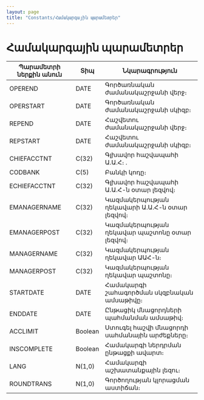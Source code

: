 ```yaml
---
layout: page
title: "Constants/Համակարգային պարամետրեր"
---
```


# Համակարգային պարամետրեր


| Պարամետրի ներքին անուն | Տիպ | Նկարագրություն |
|--|--|--|
| OPEREND| DATE | Գործառնական ժամանակաշրջանի վերջ։ |
| OPERSTART| DATE | Գործառնական ժամանակաշրջանի սկիզբ։ |
| REPEND| DATE | Հաշվետու ժամանակաշրջանի վերջ։ |
| REPSTART| DATE | Հաշվետու ժամանակաշրջանի սկիզբ։ |
| CHIEFACCTNT| C(32) | Գլխավոր հաշվապահի Ա.Ա.Հ։ . |
| CODBANK| C(5) | Բանկի կոդը։ |
| ECHIEFACCTNT| C(32) | Գլխավոր հաշվապահի Ա.Ա.Հ-ն օտար լեզվով։  |
| EMANAGERNAME| C(32) | Կազմակերպության ղեկավարի Ա.Ա.Հ-ն օտար լեզվով։ |
| EMANAGERPOST| C(32) | Կազմակերպության ղեկավար պաշտոնը օտար լեզվով։  |
| MANAGERNAME| C(32) | Կազմակերպության ղեկավար ԱԱՀ-ն։ |
| MANAGERPOST| C(32) | Կազմակերպության ղեկավար պաշտոնը։ |
| STARTDATE| DATE | Համակարգի շահագործման սկզբնական ամսաթիվը։ |
| ENDDATE| DATE | Ընթացիկ մնացորդների պահմանման ամսաթիվ։ |
| ACCLIMIT| Boolean | Ստուգել հաշվի մնացորդի սահմանային արժեքները։ |
| INSCOMPLETE| Boolean | Համակարգի ներդրման ընթացքի ավարտ։ |
| LANG | N(1,0) | Համակարգի աշխատանքային լեզու։ |
| ROUNDTRANS| N(1,0) | Գործողության կլորացման աստիճան։  |

